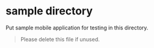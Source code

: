 # sample directory

Put sample mobile application for testing in this directory.

> Please delete this file if unused.
